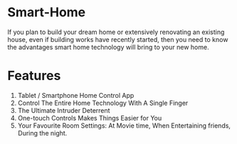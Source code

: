 # Smart-Home
If you plan to build your dream home or extensively renovating an existing house, even if building works have recently started, then you need to know the advantages smart home technology will bring to your new home.
# Features
1. Tablet / Smartphone Home Control App
2. Control The Entire Home Technology With A Single Finger
3. The Ultimate Intruder Deterrent
4. One-touch Controls Makes Things Easier for You
5. Your Favourite Room Settings: At Movie time, When Entertaining friends, During the night.
